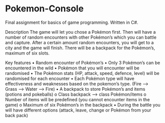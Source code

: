# Pokemon-Console
Final assignment for basics of game programming. Written in C#.

Description
The game will let you chose a Pokémon first. Then will have a number of random encounters with other Pokémon’s which you can battle and capture. After a certain amount random encounters, you will get to a city and the game will finish. There will be a backpack for the Pokémon’s, maximum of six slots. 

Key features
•	Random encounter of Pokémon’s
•	Only 3 Pokémon’s can be encountered in the wild
•	Pokémon that you will encounter will be randomised
•	The Pokémon stats (HP, attack, speed, defence, level) will be randomised for each encounter
•	Each Pokémon type will have effectiveness and weaknesses based on the pokemon’s type. (Fire --> Grass --> Water --> Fire)
•	A backpack to store Pokémon’s and items (potions and pokeballs)
    o	Class backpack --> class Pokémon/items
    o	Number of items will be predefined (you cannot encounter items in the game)
    o	Maximum of six Pokémon’s in the backpack
•	During the battle you will have different options (attack, leave, change or Pokémon from your back pack)
